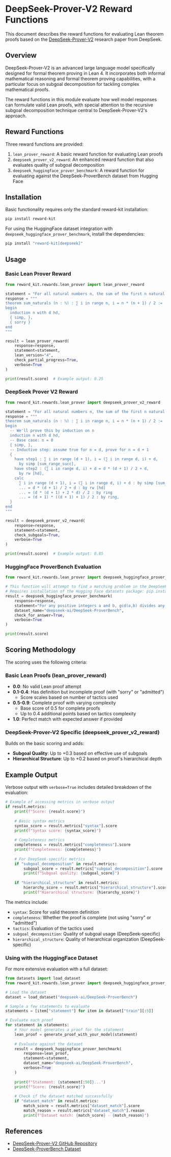 # DeepSeek-Prover-V2 Reward Functions

This document describes the reward functions for evaluating Lean theorem proofs based on the [DeepSeek-Prover-V2](https://github.com/deepseek-ai/DeepSeek-Prover-V2) research paper from DeepSeek.

## Overview

DeepSeek-Prover-V2 is an advanced large language model specifically designed for formal theorem proving in Lean 4. It incorporates both informal mathematical reasoning and formal theorem proving capabilities, with a particular focus on subgoal decomposition for tackling complex mathematical proofs.

The reward functions in this module evaluate how well model responses can formulate valid Lean proofs, with special attention to the recursive subgoal decomposition technique central to DeepSeek-Prover-V2's approach.

## Reward Functions

Three reward functions are provided:

1. `lean_prover_reward`: A basic reward function for evaluating Lean proofs
2. `deepseek_prover_v2_reward`: An enhanced reward function that also evaluates quality of subgoal decomposition
3. `deepseek_huggingface_prover_benchmark`: A reward function for evaluating against the DeepSeek-ProverBench dataset from Hugging Face

## Installation

Basic functionality requires only the standard reward-kit installation:

```bash
pip install reward-kit
```

For using the HuggingFace dataset integration with `deepseek_huggingface_prover_benchmark`, install the dependencies:

```bash
pip install "reward-kit[deepseek]"
```

## Usage

### Basic Lean Prover Reward

```python
from reward_kit.rewards.lean_prover import lean_prover_reward

statement = "For all natural numbers n, the sum of the first n natural numbers is n(n+1)/2."
response = """
theorem sum_naturals (n : ℕ) : ∑ i in range n, i = n * (n + 1) / 2 :=
begin
  induction n with d hd,
  { simp, },
  { sorry }
end
"""

result = lean_prover_reward(
    response=response,
    statement=statement,
    lean_version="4",
    check_partial_progress=True,
    verbose=True
)

print(result.score)  # Example output: 0.25
```

### DeepSeek Prover V2 Reward

```python
from reward_kit.rewards.lean_prover import deepseek_prover_v2_reward

statement = "For all natural numbers n, the sum of the first n natural numbers is n(n+1)/2."
response = """
theorem sum_naturals (n : ℕ) : ∑ i in range n, i = n * (n + 1) / 2 :=
begin
  -- We'll prove this by induction on n
  induction n with d hd,
  -- Base case: n = 0
  { simp, },
  -- Inductive step: assume true for n = d, prove for n = d + 1
  { 
    have step1 : ∑ i in range (d + 1), i = (∑ i in range d, i) + d,
      by simp [sum_range_succ],
    have step2 : (∑ i in range d, i) + d = d * (d + 1) / 2 + d,
      by rw [hd],
    calc
      ∑ i in range (d + 1), i = (∑ i in range d, i) + d : by simp [sum_range_succ]
      ... = d * (d + 1) / 2 + d : by rw [hd]
      ... = (d * (d + 1) + 2 * d) / 2 : by ring
      ... = (d + 1) * ((d + 1) + 1) / 2 : by ring,
  }
end
"""

result = deepseek_prover_v2_reward(
    response=response,
    statement=statement,
    check_subgoals=True,
    verbose=True
)

print(result.score)  # Example output: 0.85
```

### HuggingFace ProverBench Evaluation

```python
from reward_kit.rewards.lean_prover import deepseek_huggingface_prover_benchmark

# This function will attempt to find a matching problem in the DeepSeek-ProverBench dataset
# Requires installation of the Hugging Face datasets package: pip install datasets
result = deepseek_huggingface_prover_benchmark(
    response=response,
    statement="For any positive integers a and b, gcd(a,b) divides any linear combination of a and b",
    dataset_name="deepseek-ai/DeepSeek-ProverBench",
    check_for_answer=True,
    verbose=True
)

print(result.score)
```

## Scoring Methodology

The scoring uses the following criteria:

### Basic Lean Proofs (lean_prover_reward)

- **0.0**: No valid Lean proof attempt
- **0.1-0.4**: Has definition but incomplete proof (with "sorry" or "admitted")
  - Score scales based on number of tactics used
- **0.5-0.9**: Complete proof with varying complexity
  - Base score of 0.5 for complete proofs
  - Up to 0.4 additional points based on tactics complexity
- **1.0**: Perfect match with expected answer if provided

### DeepSeek-Prover-V2 Specific (deepseek_prover_v2_reward)

Builds on the basic scoring and adds:

- **Subgoal Quality**: Up to +0.3 based on effective use of subgoals
- **Hierarchical Structure**: Up to +0.2 based on proof's hierarchical depth

## Example Output

Verbose output with `verbose=True` includes detailed breakdown of the evaluation:

```python
# Example of accessing metrics in verbose output
if result.metrics:
    print(f"Score: {result.score}")
    
    # Basic syntax metrics
    syntax_score = result.metrics["syntax"].score
    print(f"Syntax score: {syntax_score}")
    
    # Completeness metrics
    completeness = result.metrics["completeness"].score
    print(f"Completeness: {completeness}")
    
    # For DeepSeek-specific metrics
    if "subgoal_decomposition" in result.metrics:
        subgoal_score = result.metrics["subgoal_decomposition"].score
        print(f"Subgoal quality: {subgoal_score}")
        
    if "hierarchical_structure" in result.metrics:
        hierarchy_score = result.metrics["hierarchical_structure"].score
        print(f"Hierarchical structure: {hierarchy_score}")
```

The metrics include:
- `syntax`: Score for valid theorem definition
- `completeness`: Whether the proof is complete (not using "sorry" or "admitted")
- `tactics`: Evaluation of the tactics used
- `subgoal_decomposition`: Quality of subgoal usage (DeepSeek-specific)
- `hierarchical_structure`: Quality of hierarchical organization (DeepSeek-specific)

### Using with the HuggingFace Dataset

For more extensive evaluation with a full dataset:

```python
from datasets import load_dataset
from reward_kit.rewards.lean_prover import deepseek_huggingface_prover_benchmark

# Load the dataset
dataset = load_dataset("deepseek-ai/DeepSeek-ProverBench")

# Sample a few statements to evaluate
statements = [item["statement"] for item in dataset["train"][:5]]

# Evaluate each proof
for statement in statements:
    # Your model generates a proof for the statement
    lean_proof = generate_proof_with_your_model(statement)
    
    # Evaluate against the dataset
    result = deepseek_huggingface_prover_benchmark(
        response=lean_proof,
        statement=statement,
        dataset_name="deepseek-ai/DeepSeek-ProverBench",
        verbose=True
    )
    
    print(f"Statement: {statement[:50]}...")
    print(f"Score: {result.score}")
    
    # Check if the dataset matched successfully
    if "dataset_match" in result.metrics:
        match_score = result.metrics["dataset_match"].score
        match_reason = result.metrics["dataset_match"].reason
        print(f"Dataset match: {match_score} - {match_reason}")
```

## References

- [DeepSeek-Prover-V2 GitHub Repository](https://github.com/deepseek-ai/DeepSeek-Prover-V2)
- [DeepSeek-ProverBench Dataset](https://huggingface.co/datasets/deepseek-ai/DeepSeek-ProverBench)